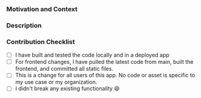 ### Motivation and Context

<!-- Thank you for your contribution to UUFSolver!
Please help reviewers and future users, providing the following information:
  1. Why is this change required? 
  2. What problem does it solve?
  3. What scenario does it contribute to?
  4. If it fixes an open issue, please link to the issue here.
  5. Does this solve an issue or add a feature that *all* users of this sample app can benefit from? Contributions will only be accepted that apply across all users of this app.
-->

### Description

<!-- Describe your changes, the overall approach, the underlying design.
     These notes will help understanding how your code works. Thanks! -->


### Contribution Checklist

<!-- Before submitting this PR, please make sure: -->

- [ ] I have built and tested the code locally and in a deployed app
- [ ] For frontend changes, I have pulled the latest code from main, built the frontend, and committed all static files.
- [ ] This is a change for all users of this app. No code or asset is specific to my use case or my organization.
- [ ] I didn't break any existing functionality :smile:
